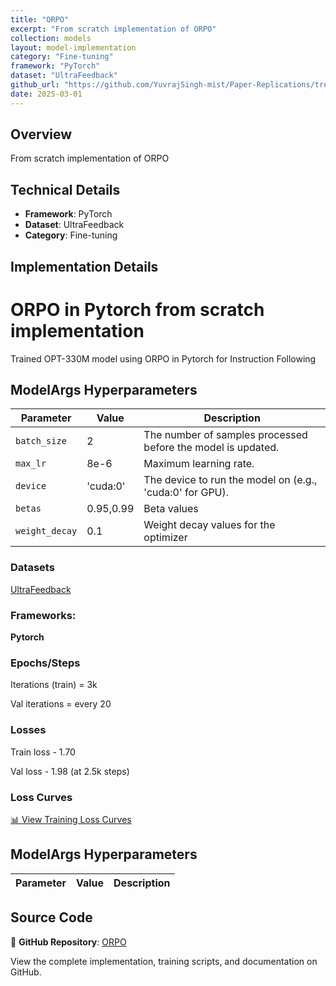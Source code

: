 ```yaml
---
title: "ORPO"
excerpt: "From scratch implementation of ORPO"
collection: models
layout: model-implementation
category: "Fine-tuning"
framework: "PyTorch"
dataset: "UltraFeedback"
github_url: "https://github.com/YuvrajSingh-mist/Paper-Replications/tree/master/ORPO"
date: 2025-03-01
---
```


## Overview
From scratch implementation of ORPO

## Technical Details
- **Framework**: PyTorch
- **Dataset**: UltraFeedback
- **Category**: Fine-tuning

## Implementation Details

# ORPO in Pytorch from scratch implementation

Trained OPT-330M model using ORPO in Pytorch for Instruction Following

## ModelArgs Hyperparameters

| Parameter    | Value    | Description                                                                 
|--------------|----------|-----------------------------------------------------------------------------|
| `batch_size` | 2        | The number of samples processed before the model is updated.                |
| `max_lr`     | 8e-6     | Maximum learning rate.                                                      |
| `device`     | 'cuda:0' | The device to run the model on (e.g., 'cuda:0' for GPU).                    |
| `betas`      | 0.95,0.99| Beta values                                                                 |           
| `weight_decay`| 0.1     | Weight decay values for the optimizer                                       |

### Datasets

[UltraFeedback](https://huggingface.co/datasets/argilla/ultrafeedback-binarized-preferences-cleaned)

### Frameworks:
**Pytorch**

### Epochs/Steps
Iterations (train) = 3k

Val iterations = every 20

### Losses

Train loss - 1.70 

Val loss - 1.98
(at 2.5k steps)

### Loss Curves

[📊 View Training Loss Curves](https://github.com/YuvrajSingh-mist/Paper-Replications/blob/master/ORPO/https://raw.githubusercontent.com/YuvrajSingh-mist/Paper-Replications/master/ORPO/https://raw.githubusercontent.com/YuvrajSingh-mist/Paper-Replications/master/ORPO/img/curves.jpg)

## ModelArgs Hyperparameters

| Parameter | Value | Description |
|-----------|-------|-------------|
## Source Code
📁 **GitHub Repository**: [ORPO](https://github.com/YuvrajSingh-mist/Paper-Replications/tree/master/ORPO)

View the complete implementation, training scripts, and documentation on GitHub.
